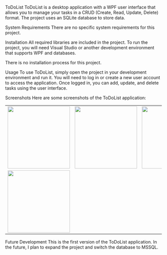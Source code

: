 ToDoList
ToDoList is a desktop application with a WPF user interface that allows you to manage your tasks in a CRUD (Create, Read, Update, Delete) format. The project uses an SQLite database to store data.

System Requirements
There are no specific system requirements for this project.

Installation
All required libraries are included in the project. To run the project, you will need Visual Studio or another development environment that supports WPF and databases.

There is no installation process for this project.

Usage
To use ToDoList, simply open the project in your development environment and run it. You will need to log in or create a new user account to access the application. Once logged in, you can add, update, and delete tasks using the user interface.

Screenshots
Here are some screenshots of the ToDoList application:
<table>
  <tr>
    <td><img src="https://github.com/Cebix90/ToDoListProject/assets/79079434/027e603e-089b-43a9-b300-cbe6bde5cdaf" width="200"></td>
    <td><img src="https://github.com/Cebix90/ToDoListProject/assets/79079434/11fd59e3-db63-453f-b09a-07d88ce053d1" width="200"></td>
    <td><img src="https://github.com/Cebix90/ToDoListProject/assets/79079434/7baca87c-9fda-4cbb-9654-bc1ccd5a0a5c" width="200"></td>
  </tr>
  <tr>
    <td><img src="https://github.com/Cebix90/ToDoListProject/assets/79079434/6f8a0dd0-f80e-4bb6-84d4-28115505ef61" width="200"></td>
  </tr>
</table>

Future Development
This is the first version of the ToDoList application. In the future, I plan to expand the project and switch the database to MSSQL.
